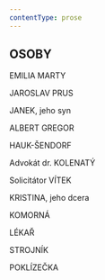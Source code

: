 ```yaml
---
contentType: prose
---
```


## OSOBY

EMILIA MARTY

JAROSLAV PRUS

JANEK, jeho syn

ALBERT GREGOR

HAUK-ŠENDORF

Advokát dr. KOLENATÝ

Solicitátor VÍTEK

KRISTINA, jeho dcera

KOMORNÁ

LÉKAŘ

STROJNÍK

POKLÍZEČKA
